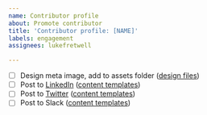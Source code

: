 ```yaml
---
name: Contributor profile
about: Promote contributor
title: 'Contributor profile: [NAME]'
labels: engagement
assignees: lukefretwell

---
```


- [ ] Design meta image, add to assets folder ([design files](https://www.figma.com/file/YkxifLR0Tp05sLIfQGluHO/Proudly-Serving-(branding)?node-id=22%3A2&t=hpfeu4kEW7emWlfS-1))
- [ ] Post to [LinkedIn](https://www.linkedin.com/company/proudlyserving) ([content templates](https://docs.google.com/document/d/1Fm0Mc9YBesd6gNIr22hIEqrdHPX-gLpbI-pkuXUZ7Yk/edit#heading=h.gx6hp8fv3270))
- [ ] Post to [Twitter](https://twitter.com/proudly_serving) ([content templates](https://docs.google.com/document/d/1Fm0Mc9YBesd6gNIr22hIEqrdHPX-gLpbI-pkuXUZ7Yk/edit#heading=h.gx6hp8fv3270))
- [ ] Post to Slack ([content templates](https://docs.google.com/document/d/1Fm0Mc9YBesd6gNIr22hIEqrdHPX-gLpbI-pkuXUZ7Yk/edit#heading=h.gx6hp8fv3270))
